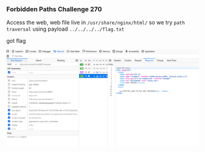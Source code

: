 ### Forbidden Paths Challenge 270

Access the web, web file live in `/usr/share/nginx/html/` so we try `path traversal` using payload `../../../../flag.txt`

got flag

![flag](image.png)